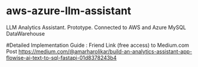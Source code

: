 # aws-azure-llm-assistant
LLM Analytics Assistant. Prototype. Connected to AWS and Azure MySQL DataWarehouse

#Detailed Implementation Guide : Friend Link (free access) to Medium.com Post 
https://medium.com/@amarharolikar/build-an-analytics-assistant-app-flowise-ai-text-to-sql-fastapi-01d8378243b4
